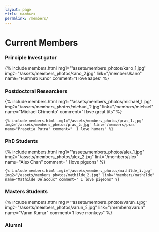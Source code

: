 ```yaml
---
layout: page
title: Members
permalink: /members/
---
```


# Current Members

### Principle Investigator



<div class="members_list">
	{% include members.html img1="/assets/members_photos/kano_1.jpg" img2="/assets/members_photos/kano_2.jpg" link="/members/kano" name="Fumihiro Kano" comment="I love aapes" %}


</div>

### Postdoctoral Researchers

<div class="members_list">
	{% include members.html img1="/assets/members_photos/michael_1.jpg" img2="/assets/members_photos/michael_2.jpg" link="/members/michael" name="Michael Chimento" comment="I love great tits" %}

	{% include members.html img1="/assets/members_photos/pras_1.jpg" img2="/assets/members_photos/pras_2.jpg" link="/members/pras" name="Prasetia Putra" comment="  I love humans" %}


</div>




### PhD Students

<div class="members_list">
	{% include members.html img1="/assets/members_photos/alex_1.jpg" img2="/assets/members_photos/alex_2.jpg" link="/members/alex" name="Alex Chan" comment=" I love pigeons" %}

	{% include members.html img1="/assets/members_photos/mathilde_1.jpg" img2="/assets/members_photos/mathilde_2.jpg" link="/members/mathilde" name="Mathilde Delacoux" comment=" I love pigeons" %}

</div>






### Masters Students

<div class="members_list">
	{% include members.html img1="/assets/members_photos/varun_1.jpg" img2="/assets/members_photos/varun_2.jpg" link="/members/varun" name="Varun Kumar" comment="I love monkeys" %}

</div>

### Alumni
